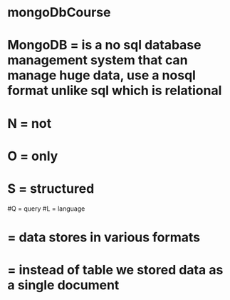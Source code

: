 # mongoDbCourse

# MongoDB = is a no sql database management system that can manage huge data, use a nosql format unlike sql which is relational

# N = not 
# O = only
# S = structured
#Q = query
#L = language
# = data stores in various formats
# = instead of table we stored data as a single document
